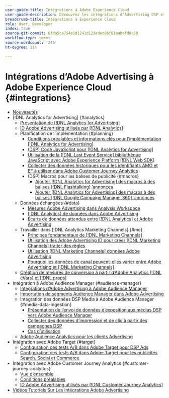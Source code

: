 ```yaml
---
user-guide-title: Intégrations à Adobe Experience Cloud
user-guide-description: Découvrez les intégrations d’Advertising DSP et d’Advertising Search à d’autres produits et services Adobe Experience Cloud.
breadcrumb-title: Intégrations à Experience Cloud
role: User, Developer
index: true
source-git-commit: 6fda5ca754e1d1241d123edec06f81aabafd0a50
workflow-type: tm+mt
source-wordcount: '245'
ht-degree: 11%

---
```



# Intégrations d’Adobe Advertising à Adobe Experience Cloud {#integrations}

<!--  ADD LATER: and Adobe Experience Platform -->

+ [Nouveautés](/help/integrations/home.md)
+ [!DNL Analytics for Advertising] {#analytics}
   + [Présentation de  [!DNL Analytics for Advertising]](/help/integrations/analytics/overview.md)
   + [ID Adobe Advertising utilisés par  [!DNL Analytics]](/help/integrations/analytics/ids.md)
   + Planification de l’implémentation {#planning}
      + [Conditions préalables et informations clés pour l’implémentation  [!DNL Analytics for Advertising]](/help/integrations/analytics/prerequisites.md)
      + [(DSP) Code JavaScript pour  [!DNL Analytics for Advertising]](/help/integrations/analytics/javascript.md)
      + [Utilisation de la  [!DNL Last Event Service] bibliothèque JavaScript avec Adobe Experience Platform [!DNL Web SDK]](/help/integrations/analytics/web-sdk.md)
      + [Collecter des données historiques pour les identifiants AMO et EF à utiliser dans Adobe Customer Journey Analytics](/help/integrations/analytics/rvars-to-evars.md)
      + (DSP) Macros pour les balises de publicité {#macros}
         + [Ajouter [!DNL Analytics for Advertising] des macros à des balises  [!DNL Flashtalking] ’annonces](/help/integrations/analytics/macros-flashtalking.md)
         + [Ajouter [!DNL Analytics for Advertising] des macros à des balises  [!DNL Google Campaign Manager 360] ’annonces](/help/integrations/analytics/macros-google-campaign-manager.md)
   + Données échangées {#data}
      + [Mesures Adobe Advertising dans Analysis Workspace](/help/integrations/analytics/advertising-metrics-in-analytics.md)
      + [[!DNL Analytics] de données dans Adobe Advertising](/help/integrations/analytics/analytics-data-in-advertising.md)
      + [Écarts de données attendus entre  [!DNL Analytics]  et Adobe Advertising](/help/integrations/analytics/data-variances.md)
   + Travailler dans [!DNL Analytics Marketing Channels] {#mc}
      + [Principes fondamentaux de  [!DNL Marketing Channels]](/help/integrations/analytics/marketing-channels/mc-overview.md)
      + [Utilisation des Adobe Advertising ID pour créer [!DNL Marketing Channels] traiter des règles](/help/integrations/analytics/marketing-channels/mc-ids.md)
      + [Utilisation  [!DNL Marketing Channels]  données Adobe Advertising](/help/integrations/analytics/marketing-channels/mc-ac-data.md)
      + [Pourquoi les données de canal peuvent-elles varier entre Adobe Advertising et  [!DNL Marketing Channels]](/help/integrations/analytics/marketing-channels/mc-data-variances.md)
   + [Création de mesures de conversion à partir d’Adobe Analytics [!DNL eVars] et [!DNL props]](/help/integrations/analytics/conversion-metrics-from-evars.md)
+ Intégration à Adobe Audience Manager {#audience-manager}
   + [Intégrations d’Adobe Advertising à Adobe Audience Manager](/help/integrations/audience-manager/overview.md)
   + [Importation de segments Audience Manager dans Adobe Advertising](/help/integrations/audience-manager/import-audiences.md)
   + Intégration des données DSP Media à Adobe Audience Manager {#media-data-ingestion}
      + [Présentation de l’envoi de données d’exposition aux médias DSP vers Adobe Audience Manager](/help/integrations/audience-manager/media-data-integration/overview.md)
      + [Collecter des données d’impression et de clic à partir des campagnes DSP](/help/integrations/audience-manager/media-data-integration/collect.md)
      + [Cas d’utilisation](/help/integrations/audience-manager/media-data-integration/use-cases.md)
   + [Adobe Audience Analytics pour les clients Advertising](/help/integrations/audience-manager/audience-analytics.md)
+ Intégration avec Adobe Target {#target}
   + [Configuration des tests A/B dans Adobe Target pour DSP Ads](/help/integrations/target/ab-tests-dsp.md)
   + [Configuration des tests A/B dans Adobe Target pour les publicités Search, Social et Commerce](/help/integrations/target/ab-tests-search.md)
+ Intégration avec Adobe Customer Journey Analytics {#customer-journey-analytics}
   + [Vue d’ensemble](/help/integrations/customer-journey-analytics/overview.md)
   + [Conditions préalables](/help/integrations/customer-journey-analytics/prerequisites.md)
   + [ID Adobe Advertising utilisés par  [!DNL Customer Journey Analytics]](/help/integrations/customer-journey-analytics/ids.md)
+ [Vidéos Tutoriels Sur Les Intégrations Adobe Advertising](https://experienceleague.adobe.com/docs/advertising-learn/tutorials/overview.html)<!-- rename if the tutorials TOC structure changes -->
